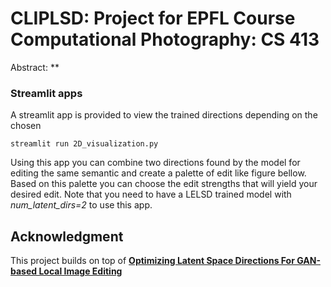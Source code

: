 # CLIPLSD: Project for EPFL Course Computational Photography: CS 413

Abstract: \*\*

### Streamlit apps

A streamlit app is provided to view the trained directions depending on the chosen

```
streamlit run 2D_visualization.py
```

Using this app you can combine two directions found by the model for editing the same semantic and create a palette of
edit like figure bellow. Based on this palette you can choose the edit strengths that will yield your desired edit. Note
that you need to have a LELSD trained model with _num_latent_dirs=2_ to use this app.

## Acknowledgment

This project builds on top of [**Optimizing Latent Space Directions For GAN-based Local Image Editing**](https://github.com/IVRL/LELSD)
